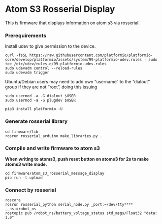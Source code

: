 # Atom S3 Rosserial Display

This is firmware that displays information on atom s3 via rosserial.

### Prerequirements

Install udev to give permission to the device.

```
curl -fsSL https://raw.githubusercontent.com/platformio/platformio-core/develop/platformio/assets/system/99-platformio-udev.rules | sudo tee /etc/udev/rules.d/99-platformio-udev.rules
sudo udevadm control --reload-rules
sudo udevadm trigger
```

Ubuntu/Debian users may need to add own “username” to the “dialout” group if they are not “root”, doing this issuing

```
sudo usermod -a -G dialout $USER
sudo usermod -a -G plugdev $USER
```

```
pip3 install platformio -U
```

### Generate rosserial library
```
cd firmware/lib
rosrun rosserial_arduino make_libraries.py .
```

### Compile and write firmware to atom s3
**When writing to atoms3, push reset button on atoms3 for 2s to make atoms3 write mode.**
```
cd firmware/atom_s3_rosserial_message_display
pio run -t upload
```

### Connect by rosserial
```
roscore
rosrun rosserial_python serial_node.py _port:=/dev/tty**** __ns:=robot_ns
rostopic pub /robot_ns/battery_voltage_status std_msgs/Float32 "data: 1.0"
```
